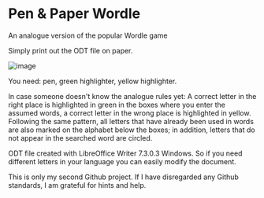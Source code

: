 # Pen & Paper Wordle
An analogue version of the popular Wordle game

Simply print out the ODT file on paper.

![image](https://user-images.githubusercontent.com/1202113/152739526-36ebf84c-d6b5-44d4-9e20-e5de60b73276.png)


You need: pen, green highlighter, yellow highlighter.

In case someone doesn't know the analogue rules yet:
A correct letter in the right place is highlighted in green in the boxes where you enter the assumed words, a correct letter in the wrong place is highlighted in yellow.
Following the same pattern, all letters that have already been used in words are also marked on the alphabet below the boxes; in addition, letters that do not appear in the searched word are circled.

ODT file created with LibreOffice Writer 7.3.0.3 Windows. So if you need different letters in your language you can easily modify the document.

This is only my second Github project. If I have disregarded any Github standards, I am grateful for hints and help.
